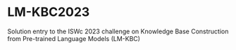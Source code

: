 # LM-KBC2023
Solution entry to the ISWc 2023 challenge on Knowledge Base Construction from Pre-trained Language Models (LM-KBC)
